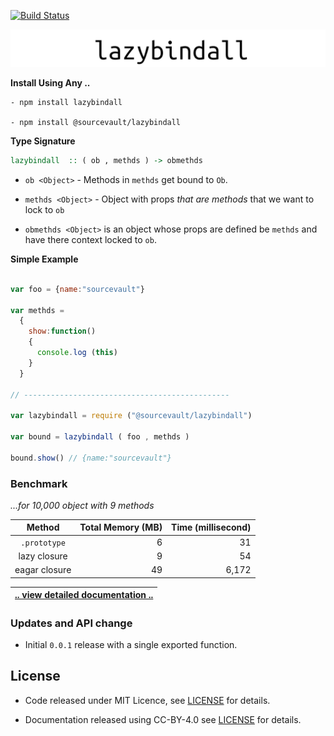 [![Build Status](https://travis-ci.org/sourcevault/lazybindall.svg?branch=master)](https://travis-ci.org/sourcevault/lazybindall)

![](https://github.com/sourcevault/lazybindall/blob/master/images/logo.jpg)

**Install Using Any ..**
```
- npm install lazybindall

- npm install @sourcevault/lazybindall
```

**Type Signature**

```haskell
lazybindall  :: ( ob , methds ) -> obmethds
``` 

-  `ob <Object>`  -  Methods in `methds` get bound to `Ob`.

-  `methds <Object>` - Object with props *that are methods* that we want to lock to `ob`

- `obmethds <Object>` is an object whose props are defined be `methds` and have there context locked to `ob`.

**Simple Example**

```javascript

var foo = {name:"sourcevault"}

var methds = 
  {
    show:function()
    {
      console.log (this)
    }
  }

// ----------------------------------------------

var lazybindall = require ("@sourcevault/lazybindall")

var bound = lazybindall ( foo , methds )

bound.show() // {name:"sourcevault"}

```


### Benchmark 

*...for 10,000 object with 9 methods*

|   Method         | Total Memory (MB) | Time (millisecond)  |
|:----------------:|------------------:|--------------------:|
|     `.prototype` |                  6|                   31|
| lazy  closure    |                  9|                   54|
| eagar closure    |                 49|                6,172|

|[.. view detailed documentation ..](https://github.com/sourcevault/lazybindall/tree/master) 
| --- |

### Updates and API change

- Initial `0.0.1` release with a single exported function.

## License
 
- Code released under MIT Licence, see [LICENSE](https://github.com/sourcevault/lazybindall/blob/master/LICENCE) for details.

- Documentation released using CC-BY-4.0 see [LICENSE](https://github.com/sourcevault/lazybindall/blob/master/images/LICENCE) for details.